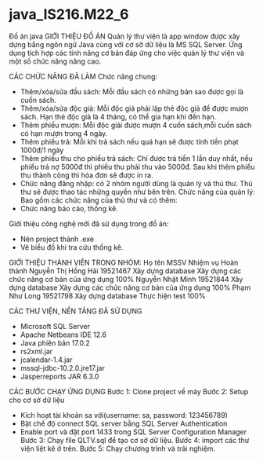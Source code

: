 ﻿# java_IS216.M22_6
Đồ án java
GIỚI THIỆU ĐỒ ÁN
Quản lý thư viện là app window được xây dựng bằng ngôn ngữ Java cùng với cơ sở dữ liệu là MS SQL Server. Ứng dụng tích hợp các tính năng cơ bản đáp ứng cho việc quản lý thư viện và một số chức năng nâng cao.

CÁC CHỨC NĂNG ĐÃ LÀM
Chức năng chung: 
- Thêm/xóa/sửa đầu sách: Mỗi đầu sách có những bản sao được gọi là cuốn sách.
- Thêm/xóa/sửa độc giả: Mỗi độc giả phải lập thẻ độc giả để được mượn sách. Hạn thẻ độc giả là 4 tháng, có thể gia hạn khi đến hạn.
- Thêm phiếu mượn: Mỗi độc giải được mượn 4 cuốn sách,mỗi cuốn sách có hạn mượn trong 4 ngày.
- Thêm phiếu trả: Mỗi khi trả sách nếu quá hạn sẽ được tính tiền phạt 1000đ/1 ngày
- Thêm phiếu thu cho phiếu trả sách: Chỉ được trả tiền 1 lần duy nhất, nếu phiếu trả nợ 5000đ thì phiếu thu phải thu vào 5000đ. Sau khi thêm phiếu thu thành công thì hóa đơn sẽ được in ra.
- Chức năng đăng nhập: có 2 nhóm người dùng là quản lý và thủ thư. Thủ thư sẽ được thao tác những quyền như bên trên.
Chức năng của quản lý: Bao gồm các chức năng của thủ thư và có thêm:
- Chức năng báo cáo, thống kê.

Giới thiệu công nghệ mới đã sử dụng trong đồ án:
- Nén project thành .exe
- Vẽ biểu đồ khi tra cứu thống kê.

GIỚI THIỆU THÀNH VIÊN TRONG NHÓM:
Họ tên
MSSV
Nhiệm vụ
Hoàn thành
Nguyễn Thị Hồng Hải
19521467
Xây dựng database
Xây dựng các chức năng cơ bản của ứng dụng
100%
Nguyễn Nhật Minh
19521844
Xây dựng database
Xây dựng các chức năng cơ bản của ứng dụng
100%
Phạm Như Long
19521798
Xây dựng database
Thực hiện test
100%


CÁC THƯ VIỆN, NỀN TẢNG ĐÃ SỬ DỤNG
- Microsoft SQL Server
- Apache Netbeans IDE 12.6
- Java phiên bản 17.0.2
- rs2xml.jar
- jcalendar-1.4.jar
- mssql-jdbc-10.2.0.jre17.jar
- Jasperreports JAR 6.3.0

CÁC BƯỚC CHẠY ỨNG DỤNG
Bước 1: Clone project về máy
Bước 2: Setup cho cơ sở dữ liệu
- Kích hoạt tài khoản sa với(username: sa, password: 123456789)
- Bật chế độ connect SQL server bằng SQL Server Authentication
- Enable port và đặt port 1433 trong SQL Server Configuration Manager
Bước 3: Chạy file QLTV.sql để tạo cơ sở dữ liệu.
Bước 4: import các thư viện liệt kê ở trên.
Bước 5: Chạy chương trình và trải nghiệm.
